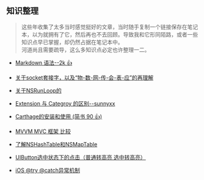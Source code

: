 **知识整理**
---

>  这些年收集了太多当时感觉挺好的文章，当时随手复制一个链接保存在笔记本，以为就拥有了它，然后再也不去回顾。导致我和它形同陌路，或者一些知识点早已掌握，却仍然占据在笔记本中。    
   河道尚且需要疏导，这么多知识点必定也许整理一二。

* [Markdown 语法--2k 👍](https://www.jianshu.com/p/191d1e21f7ed)     

* [关于socket套接字，以及“物-数-网-传-会-表-应”的再理解](http://www.cocoachina.com/ios/20160602/16572.html)

* [关于NSRunLoop的](http://www.imlifengfeng.com/blog/?p=487)      

* [Extension 与 Categroy 的区别--sunnyxx](https://blog.sunnyxx.com/2016/04/22/objc-class-extension-tips/)

* [Carthage的安装和使用 (简书 90 👍)](https://www.jianshu.com/p/a734be794019)

* [MVVM MVC 框架 比较](https://www.cnblogs.com/brycezhang/p/3840567.html)

* [了解NSHashTable和NSMapTable](https://juejin.im/post/5a321cba6fb9a0450671a42c)

* [UIButton选中状态下的点击（普通转高亮  选中转高亮）](https://www.jianshu.com/p/57b2c41448bf)

* [iOS @try @catch异常机制](https://www.jianshu.com/p/f28b9b3f8e44)
